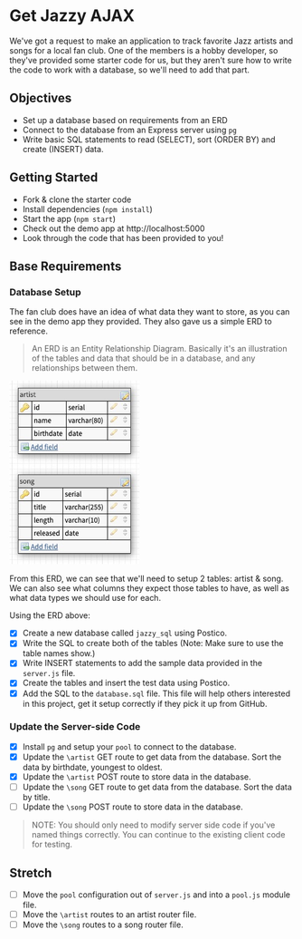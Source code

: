 # Get Jazzy AJAX

We've got a request to make an application to track favorite Jazz artists and songs for a local fan club. One of the members is a hobby developer, so they've provided some starter code for us, but they aren't sure how to write the code to work with a database, so we'll need to add that part.

## Objectives

- Set up a database based on requirements from an ERD
- Connect to the database from an Express server using `pg`
- Write basic SQL statements to read (SELECT), sort (ORDER BY) and create (INSERT) data.

## Getting Started

- Fork & clone the starter code
- Install dependencies (`npm install`)
- Start the app (`npm start`)
- Check out the demo app at http://localhost:5000
- Look through the code that has been provided to you!

## Base Requirements

### Database Setup

The fan club does have an idea of what data they want to store, as you can see in the demo app they provided. They also gave us a simple ERD to reference.

> An ERD is an Entity Relationship Diagram. Basically it's an illustration of the tables and data that should be in a database, and any relationships between them.

![ERD](images/jazzy_erd.jpg)

From this ERD, we can see that we'll need to setup 2 tables: artist & song. We can also see what columns they expect those tables to have, as well as what data types we should use for each.

Using the ERD above:

- [x] Create a new database called `jazzy_sql` using Postico.
- [x] Write the SQL to create both of the tables (Note: Make sure to use the table names show.)
- [x] Write INSERT statements to add the sample data provided in the `server.js` file.
- [x] Create the tables and insert the test data using Postico.
- [x] Add the SQL to the `database.sql` file. This file will help others interested in this project, get it setup correctly if they pick it up from GitHub.

### Update the Server-side Code

- [x] Install `pg` and setup your `pool` to connect to the database.
- [x] Update the `\artist` GET route to get data from the database. Sort the data by birthdate, youngest to oldest.
- [x] Update the `\artist` POST route to store data in the database.
- [ ] Update the `\song` GET route to get data from the database. Sort the data by title.
- [ ] Update the `\song` POST route to store data in the database.

> NOTE: You should only need to modify server side code if you've named things correctly. You can continue to the existing client code for testing.

## Stretch

- [ ] Move the `pool` configuration out of `server.js` and into a `pool.js` module file.
- [ ] Move the `\artist` routes to an artist router file.
- [ ] Move the `\song` routes to a song router file.
